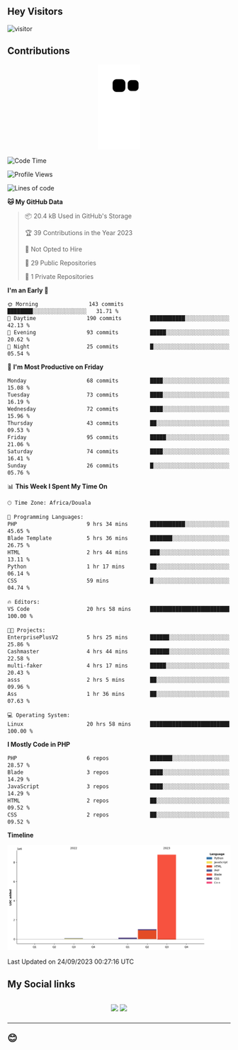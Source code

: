 ## Hey Visitors
![visitor](https://profile-counter.glitch.me/Fotsingboris/count.svg)

## Contributions
<p align="center">
  <img src="https://raw.githubusercontent.com/Fotsingboris/Fotsingboris/output/github-contribution-grid-snake.svg" />
</p>

<!--START_SECTION:waka-->
![Code Time](http://img.shields.io/badge/Code%20Time-663%20hrs%208%20mins-blue)

![Profile Views](http://img.shields.io/badge/Profile%20Views-0-blue)

![Lines of code](https://img.shields.io/badge/From%20Hello%20World%20I%27ve%20Written-10.0%20million%20lines%20of%20code-blue)

**🐱 My GitHub Data** 

> 📦 20.4 kB Used in GitHub's Storage 
 > 
> 🏆 39 Contributions in the Year 2023
 > 
> 🚫 Not Opted to Hire
 > 
> 📜 29 Public Repositories 
 > 
> 🔑 1 Private Repositories 
 > 
**I'm an Early 🐤** 

```text
🌞 Morning                143 commits         ████████░░░░░░░░░░░░░░░░░   31.71 % 
🌆 Daytime                190 commits         ███████████░░░░░░░░░░░░░░   42.13 % 
🌃 Evening                93 commits          █████░░░░░░░░░░░░░░░░░░░░   20.62 % 
🌙 Night                  25 commits          █░░░░░░░░░░░░░░░░░░░░░░░░   05.54 % 
```
📅 **I'm Most Productive on Friday** 

```text
Monday                   68 commits          ████░░░░░░░░░░░░░░░░░░░░░   15.08 % 
Tuesday                  73 commits          ████░░░░░░░░░░░░░░░░░░░░░   16.19 % 
Wednesday                72 commits          ████░░░░░░░░░░░░░░░░░░░░░   15.96 % 
Thursday                 43 commits          ██░░░░░░░░░░░░░░░░░░░░░░░   09.53 % 
Friday                   95 commits          █████░░░░░░░░░░░░░░░░░░░░   21.06 % 
Saturday                 74 commits          ████░░░░░░░░░░░░░░░░░░░░░   16.41 % 
Sunday                   26 commits          █░░░░░░░░░░░░░░░░░░░░░░░░   05.76 % 
```


📊 **This Week I Spent My Time On** 

```text
🕑︎ Time Zone: Africa/Douala

💬 Programming Languages: 
PHP                      9 hrs 34 mins       ███████████░░░░░░░░░░░░░░   45.65 % 
Blade Template           5 hrs 36 mins       ███████░░░░░░░░░░░░░░░░░░   26.75 % 
HTML                     2 hrs 44 mins       ███░░░░░░░░░░░░░░░░░░░░░░   13.11 % 
Python                   1 hr 17 mins        ██░░░░░░░░░░░░░░░░░░░░░░░   06.14 % 
CSS                      59 mins             █░░░░░░░░░░░░░░░░░░░░░░░░   04.74 % 

🔥 Editors: 
VS Code                  20 hrs 58 mins      █████████████████████████   100.00 % 

🐱‍💻 Projects: 
EnterprisePlusV2         5 hrs 25 mins       ██████░░░░░░░░░░░░░░░░░░░   25.86 % 
Cashmaster               4 hrs 44 mins       ██████░░░░░░░░░░░░░░░░░░░   22.58 % 
multi-faker              4 hrs 17 mins       █████░░░░░░░░░░░░░░░░░░░░   20.43 % 
asss                     2 hrs 5 mins        ██░░░░░░░░░░░░░░░░░░░░░░░   09.96 % 
Ass                      1 hr 36 mins        ██░░░░░░░░░░░░░░░░░░░░░░░   07.63 % 

💻 Operating System: 
Linux                    20 hrs 58 mins      █████████████████████████   100.00 % 
```

**I Mostly Code in PHP** 

```text
PHP                      6 repos             ███████░░░░░░░░░░░░░░░░░░   28.57 % 
Blade                    3 repos             ████░░░░░░░░░░░░░░░░░░░░░   14.29 % 
JavaScript               3 repos             ████░░░░░░░░░░░░░░░░░░░░░   14.29 % 
HTML                     2 repos             ██░░░░░░░░░░░░░░░░░░░░░░░   09.52 % 
CSS                      2 repos             ██░░░░░░░░░░░░░░░░░░░░░░░   09.52 % 
```



**Timeline**

![Lines of Code chart](https://raw.githubusercontent.com/Fotsingboris/Fotsingboris/main/assets/bar_graph.png)


 Last Updated on 24/09/2023 00:27:16 UTC
<!--END_SECTION:waka-->

<h2>My Social links <h2>
<p align="center">
   <a href="https://linkedin.com/in/Fotsingboris-Mathieu"><img src="https://img.shields.io/badge/linkedin-%230077B5.svg?style=for-the-badge&logo=linkedin&logoColor=white"></a>
   <a href="https://instagram.com/Fotsingboris"><img src="https://img.shields.io/badge/instagram-%23E4405F.svg?style=for-the-badge&logo=Instagram&logoColor=white"></a>
  </p>
<hr>
😊
